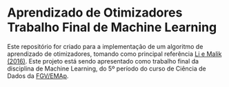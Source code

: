 # Aprendizado de Otimizadores<br>Trabalho Final de Machine Learning
Este repositório for criado para a implementação de um algoritmo de aprendizado de otimizadores, tomando como principal referência [Li e Malik (2016)](https://arxiv.org/pdf/1606.01885.pdf). Este projeto está sendo apresentado como trabalho final da disciplina de Machine Learning, do 5º período do curso de Ciência de Dados da [FGV/EMAp](https://emap.fgv.br/).

